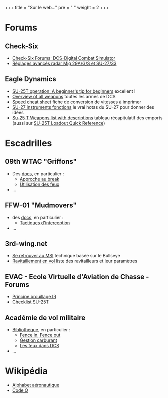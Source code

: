 +++
title = "Sur le web..."
pre = "<i class='fas fa-globe-europe'></i> "
weight = 2
+++

# Forums
## Check-Six
- [Check-Six Forums: DCS-Digital Combat Simulator](http://www.checksix-forums.com/viewforum.php?f=430)
- [Réglages avancés radar Mig 29A/G/S et SU-27/33](http://www.checksix-forums.com/viewtopic.php?t=200347)

## Eagle Dynamics
- [SU-25T operation: A beginner's tip for beginners](https://forums.eagle.ru/showthread.php?t=110779) excellent !
- [Overview of all weapons](https://forums.eagle.ru/showthread.php?t=158620) toutes les armes de DCS
- [Speed cheat sheet](https://forums.eagle.ru/showthread.php?t=133980) fiche de conversion de vitesses à imprimer
- [SU-27 instruments fonctions](https://forums.eagle.ru/showthread.php?t=120007&page=2) le vrai hotas du SU-27 pour donner des idées
- [Su-25 T Weapons list with descriptions](https://forums.eagle.ru/showthread.php?t=248923) tableau récapitulatif des emports (aussi sur [SU-25T Loadout Quick Reference](https://www.digitalcombatsimulator.com/en/files/670535/?sphrase_id=2874759))

# Escadrilles
## 09th WTAC "Griffons"
- Des [docs](http://www.09thwtac.org/index.php?app=ccs&module=pages&section=pages&id=1&category=14), en particulier :
  - [Approche au break](http://www.09thwtac.org/index.php?app=ccs&module=pages&section=pages&id=1&record=500)
  - [Utilisation des feux](http://www.09thwtac.org/index.php?app=ccs&module=pages&section=pages&id=1&record=498)
- ...

## FFW-01 "Mudmovers"
- des [docs](https://ffw-01.fr/formation/documentation.html), en particulier :
  - [Tactiques d'interception](https://www.ffw-01.fr/images/documentation/interne/air-air/tactiques_Interception.pdf)
- ...

## 3rd-wing.net
- [Se retrouver au MSI](https://www.3rd-wing.net/lofiversion/index.php?t11483.html) technique basée sur le Bullseye
- [Ravitaillement en vol](http://wiki.3rd-wing.net/index.php?title=Ravitaillement_en_vol) liste des ravitailleurs et leur paramètres

## EVAC - Ecole Virtuelle d'Aviation de Chasse - Forums
- [Principe brouillage IR](http://www.evac-fr.net/forums/lofiversion/index.php?t3047.html)
- [Checklist SU-25T](http://evacfr.free.fr/PUBLIC/LOCKON/BIBLIO/C2/checklistSU25T.pdf)

## Académie de vol militaire
- [Bibliothèque](http://avm-fr.com/documentations), en particulier :
  - [Fence in, Fence out](http://avm-fr.com/wiki/Fence+In+-+Fence+Out)
  - [Gestion carburant](http://avm-fr.com/wiki/Gestion+Carburant)
  - [Les feux dans DCS](http://avm-fr.com/wiki/Les+feux+dans+Digital+Combat+Simulator)
- ...

# Wikipédia
- [Alphabet aéronautique](https://fr.vikidia.org/wiki/Alphabet_a%C3%A9ronautique)
- [Code Q](https://fr.wikipedia.org/wiki/Code_Q)


